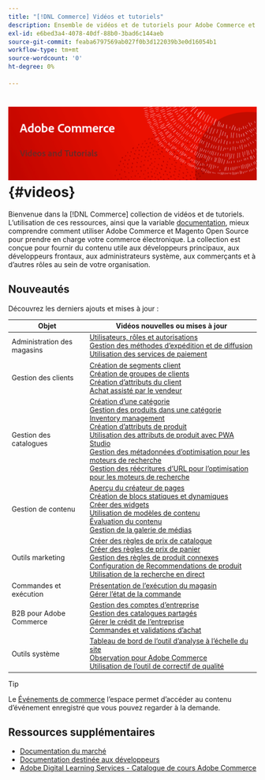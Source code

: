 ```yaml
---
title: "[!DNL Commerce] Vidéos et tutoriels"
description: Ensemble de vidéos et de tutoriels pour Adobe Commerce et Magento Open Source
exl-id: e6bed3a4-4078-40df-88b0-3bad6c144aeb
source-git-commit: feaba6797569ab027f0b3d122039b3e0d16054b1
workflow-type: tm+mt
source-wordcount: '0'
ht-degree: 0%

---
```


# <!-- use banner as heading -->![Vidéos et Tutorials commerciaux](../assets/banner-videos-home.png) {#videos}

Bienvenue dans la [!DNL Commerce] collection de vidéos et de tutoriels. L’utilisation de ces ressources, ainsi que la variable [documentation](https://experienceleague.adobe.com/docs/commerce.html), mieux comprendre comment utiliser Adobe Commerce et Magento Open Source pour prendre en charge votre commerce électronique. La collection est conçue pour fournir du contenu utile aux développeurs principaux, aux développeurs frontaux, aux administrateurs système, aux commerçants et à d’autres rôles au sein de votre organisation.

## Nouveautés

Découvrez les derniers ajouts et mises à jour :

| Objet | Vidéos nouvelles ou mises à jour |
| ------------ | ---------- |
| Administration des magasins | [Utilisateurs, rôles et autorisations](./merchant/users-roles-permissions.md) <br>[Gestion des méthodes d’expédition et de diffusion](./merchant/shipping-delivery.md) <br>[Utilisation des services de paiement](./merchant/payment-services.md) |
| Gestion des clients | [Création de segments client](./merchant/customer-segments.md) <br>[Création de groupes de clients](./merchant/customer-groups.md) <br>[Création d’attributs du client](./merchant/customer-attributes.md) <br>[Achat assisté par le vendeur](./merchant/seller-assisted-shopping.md) |
| Gestion des catalogues | [Création d’une catégorie](./merchant/category-create.md) <br>[Gestion des produits dans une catégorie](./merchant/category-products.md) <br>[Inventory management](./merchant/inventory-management.md) <br>[Création d’attributs de produit](./merchant/product-attributes-create.md) <br>[Utilisation des attributs de produit avec PWA Studio](./merchant/product-attributes-pwa.md) <br>[Gestion des métadonnées d’optimisation pour les moteurs de recherche](./merchant/seo-metadata.md) <br>[Gestion des réécritures d’URL pour l’optimisation pour les moteurs de recherche](./merchant/seo-url-rewrites.md) |
| Gestion de contenu | [Aperçu du créateur de pages](./merchant/page-builder-overview.md) <br>[Création de blocs statiques et dynamiques](./merchant/static-dynamic-blocks.md) <br>[Créer des widgets](./merchant/widgets.md) <br>[Utilisation de modèles de contenu](./merchant/content-templates.md) <br>[Évaluation du contenu](./merchant/content-staging.md) <br>[Gestion de la galerie de médias](./merchant/media-gallery.md) |
| Outils marketing | [Créer des règles de prix de catalogue](./merchant/catalog-price-rules.md) <br>[Créer des règles de prix de panier](./merchant/cart-price-rules.md) <br>[Gestion des règles de produit connexes](./merchant/related-product-rules.md) <br>[Configuration de Recommendations de produit](./merchant/product-recommendations.md) <br>[Utilisation de la recherche en direct](./merchant/live-search.md) |
| Commandes et exécution | [Présentation de l’exécution du magasin](./merchant/store-fulfillment.md) <br>[Gérer l’état de la commande](./merchant/order-status.md) |
| B2B pour Adobe Commerce | [Gestion des comptes d’entreprise](./merchant/b2b/company-accounts.md)  <br>[Gestion des catalogues partagés](./merchant/b2b/shared-catalogs.md) <br>[Gérer le crédit de l’entreprise](./merchant/b2b/company-credit.md) <br>[Commandes et validations d’achat](./merchant/b2b/purchase-orders.md) |
| Outils système | [Tableau de bord de l’outil d’analyse à l’échelle du site](./tools/site-wide-analysis-tool.md) <br>[Observation pour Adobe Commerce](./tools/observation-tool.md) <br>[Utilisation de l’outil de correctif de qualité](./tools/quality-patch-tool.md) |

>[!TIP]
>
>Le [Événements de commerce](https://experienceleague.adobe.com/docs/commerce-events/events/overview.html) l’espace permet d’accéder au contenu d’événement enregistré que vous pouvez regarder à la demande.

## Ressources supplémentaires

- [Documentation du marché](https://experienceleague.adobe.com/docs/commerce-admin/user-guides/home.html)
- [Documentation destinée aux développeurs](https://devdocs.magento.com/)
- [Adobe Digital Learning Services - Catalogue de cours Adobe Commerce](https://learning.adobe.com/catalog.html?solution=Adobe%20Commerce)
